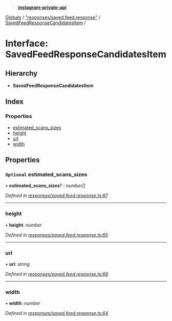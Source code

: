 > **[instagram-private-api](../README.md)**

[Globals](../README.md) / ["responses/saved.feed.response"](../modules/_responses_saved_feed_response_.md) / [SavedFeedResponseCandidatesItem](_responses_saved_feed_response_.savedfeedresponsecandidatesitem.md) /

# Interface: SavedFeedResponseCandidatesItem

## Hierarchy

* **SavedFeedResponseCandidatesItem**

## Index

### Properties

* [estimated_scans_sizes](_responses_saved_feed_response_.savedfeedresponsecandidatesitem.md#optional-estimated_scans_sizes)
* [height](_responses_saved_feed_response_.savedfeedresponsecandidatesitem.md#height)
* [url](_responses_saved_feed_response_.savedfeedresponsecandidatesitem.md#url)
* [width](_responses_saved_feed_response_.savedfeedresponsecandidatesitem.md#width)

## Properties

### `Optional` estimated_scans_sizes

• **estimated_scans_sizes**? : *number[]*

*Defined in [responses/saved.feed.response.ts:67](https://github.com/dilame/instagram-private-api/blob/3e16058/src/responses/saved.feed.response.ts#L67)*

___

###  height

• **height**: *number*

*Defined in [responses/saved.feed.response.ts:65](https://github.com/dilame/instagram-private-api/blob/3e16058/src/responses/saved.feed.response.ts#L65)*

___

###  url

• **url**: *string*

*Defined in [responses/saved.feed.response.ts:66](https://github.com/dilame/instagram-private-api/blob/3e16058/src/responses/saved.feed.response.ts#L66)*

___

###  width

• **width**: *number*

*Defined in [responses/saved.feed.response.ts:64](https://github.com/dilame/instagram-private-api/blob/3e16058/src/responses/saved.feed.response.ts#L64)*
